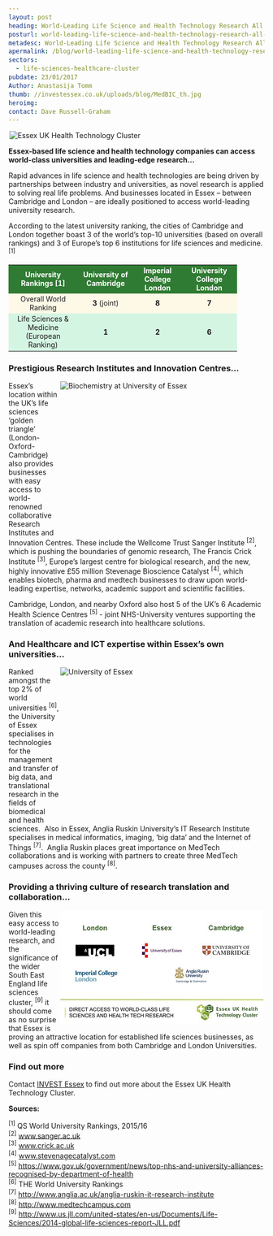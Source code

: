 ```yaml
---
layout: post
heading: World-Leading Life Science and Health Technology Research All Accessible from Essex
posturl: world-leading-life-science-and-health-technology-research-all-accessible-from-essex
metadesc: World-Leading Life Science and Health Technology Research All Accessible from Essex. Businesses located in Essex are ideally positioned to access world-leading university research
apermalink: /blog/world-leading-life-science-and-health-technology-research-all-accessible-from-essex
sectors:
  - life-sciences-healthcare-cluster 
pubdate: 23/01/2017
Author: Anastasija Tomm
thumb: //investessex.co.uk/uploads/blog/MedBIC_th.jpg
heroimg: 
contact: Dave Russell-Graham
---
```

<p><img alt='Essex UK Health Technology Cluster' src='http://www.investessex.co.uk/uploads/about/imageedit_1_3094217944_600.png' style='width: 600px; height: 170px; margin-left: 2px; margin-right: 2px;'/></p><p><strong>Essex-based life science and health technology companies can access world-class universities and leading-edge research…</strong></p><p>Rapid advances in life science and health technologies are being driven by partnerships between industry and universities, as novel research is applied to solving real life problems. And businesses located in Essex – between Cambridge and London – are ideally positioned to access world-leading university research.</p><p>According to the latest university ranking, the cities of Cambridge and London together boast 3 of the world’s top-10 universities (based on overall rankings) and 3 of Europe’s top 6 institutions for life sciences and medicine. <sup>[1]</sup></p><table align='center' border='0' cellpadding='1' cellspacing='0' style='width: 450px;'><tbody><tr bgcolor='#307b33'><td style='text-align: center;'><strong><span style='color:#FFFFFF;'>University Rankings [1]</span></strong></td><td style='text-align: center;'><strong><span style='color:#FFFFFF;'>University of Cambridge</span></strong></td><td style='text-align: center;'><strong><span style='color:#FFFFFF;'>Imperial College London</span></strong></td><td style='text-align: center;'><strong><span style='color:#FFFFFF;'>University College London</span></strong></td></tr><tr bgcolor='#FEF9E7'><td style='text-align: center;'>Overall World Ranking</td><td style='text-align: center;'><strong>3</strong> (joint)</td><td style='text-align: center;'><strong>8</strong></td><td style='text-align: center;'><strong>7</strong></td></tr><tr bgcolor='#D5F5E3'><td style='text-align: center;'>Life Sciences &amp; Medicine (European Ranking)</td><td style='text-align: center;'><strong>1</strong></td><td style='text-align: center;'><strong>2</strong></td><td style='text-align: center;'><strong>6</strong></td></tr></tbody></table><h3>Prestigious Research Institutes and Innovation Centres…</h3><p><img alt='Biochemistry at University of Essex' src='http://www.investessex.co.uk/uploads/about/UG2011.biochemistry4_700.jpg' style='width: 400px; height: 299px; margin-left: 2px; margin-right: 2px; float: right;'/>Essex’s location within the UK’s life sciences ‘golden triangle’ (London-Oxford-Cambridge) also provides businesses with easy access to world-renowned collaborative Research Institutes and Innovation Centres. These include the Wellcome Trust Sanger Institute <sup>[2]</sup>, which is pushing the boundaries of genomic research, The Francis Crick Institute <sup>[3]</sup>, Europe’s largest centre for biological research, and the new, highly innovative £55 million Stevenage Bioscience Catalyst <sup>[4]</sup>, which enables biotech, pharma and medtech businesses to draw upon world-leading expertise, networks, academic support and scientific facilities.</p><p>Cambridge, London, and nearby Oxford also host 5 of the UK’s 6 Academic Health Science Centres <sup>[5]</sup> - joint NHS-University ventures supporting the translation of academic research into healthcare solutions.</p><h3>And Healthcare and ICT expertise within Essex’s own universities…</h3><p><img alt='University of Essex' src='http://www.investessex.co.uk/uploads/about/DSC_2067edited_400.jpg' style='width: 400px; height: 300px; margin-left: 2px; margin-right: 2px; float: right;'/>Ranked amongst the top 2% of world universities <sup>[6]</sup>, the University of Essex specialises in technologies for the management and transfer of big data, and translational research in the fields of biomedical and health sciences.  Also in Essex, Anglia Ruskin University’s IT Research Institute specialises in medical informatics, imaging, ‘big data’ and the Internet of Things <sup>[7]</sup>.  Anglia Ruskin places great importance on MedTech collaborations and is working with partners to create three MedTech campuses across the county <sup>[8]</sup>.</p><h3>Providing a thriving culture of research translation and collaboration…</h3><p><img alt='HealthTech slide' src='../uploads/blog/IE_HealthTech_Slideshow_logos_400.jpg' style='width: 400px; height: 225px; margin-left: 2px; margin-right: 2px; float: right;'/>Given this easy access to world-leading research, and the significance of the wider South East England life sciences cluster, <sup>[9]</sup> it should come as no surprise that Essex is proving an attractive location for established life sciences businesses, as well as spin off companies from both Cambridge and London Universities.</p><h3>Find out more</h3><p>Contact <a href='../index.html' target='_blank'>INVEST Essex</a><strong> </strong>to find out more about the Essex UK Health Technology Cluster.</p><p><strong>Sources:</strong></p><p><sup>[1]</sup> QS World University Rankings, 2015/16<br/><sup>[2]</sup> <a href='http://www.sanger.ac.uk/' target='_blank'>www.sanger.ac.uk</a>  <br/><sup>[3]</sup> <a href='https://www.crick.ac.uk/' target='_blank'>www.crick.ac.uk</a> <br/><sup>[4]</sup> <a href='http://www.stevenagecatalyst.com/' target='_blank'>www.stevenagecatalyst.com</a> <br/><sup>[5]</sup> <a href='https://www.gov.uk/government/news/top-nhs-and-university-alliances-recognised-by-department-of-health' target='_blank'>https://www.gov.uk/government/news/top-nhs-and-university-alliances-recognised-by-department-of-health</a> <br/><sup>[6]</sup> THE World University Rankings<br/><sup>[7]</sup> <a href='http://www.anglia.ac.uk/anglia-ruskin-it-research-institute' target='_blank'>http://www.anglia.ac.uk/anglia-ruskin-it-research-institute</a> <br/><sup>[8]</sup> <a href='http://www.medtechcampus.com' target='_blank'>http://www.medtechcampus.com</a> <br/><sup>[9]</sup> <a href='http://www.us.jll.com/united-states/en-us/Documents/Life-Sciences/2014-global-life-sciences-report-JLL.pdf' target='_blank'>http://www.us.jll.com/united-states/en-us/Documents/Life-Sciences/2014-global-life-sciences-report-JLL.pdf</a></p>